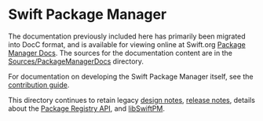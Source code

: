 # Swift Package Manager

The documentation previously included here has primarily been migrated into DocC format, and is available for viewing online at Swift.org [Package Manager Docs](https://docs.swift.org/swiftpm/documentation/packagemanagerdocs).
The sources for the documentation content are in the [Sources/PackageManagerDocs](Sources/PackageManagerDocs) directory.

For documentation on developing the Swift Package Manager itself, see the [contribution guide](CONTRIBUTING.md).

This directory continues to retain legacy [design notes](Design), [release notes](ReleaseNotes), details about
the [Package Registry API](PackageRegistry), and [libSwiftPM](libSwiftPM).
